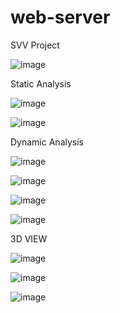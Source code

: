 # web-server
SVV Project

![image](https://user-images.githubusercontent.com/62349000/140402940-ece8b879-904d-4359-bb95-fa9466d082db.png)


Static Analysis

![image](https://user-images.githubusercontent.com/62349000/143479606-2499c028-3dda-4d78-8bd2-d101f4316074.png)

![image](https://user-images.githubusercontent.com/62349000/143479627-467cabb9-c7f8-40c6-b0b8-ab191f544c04.png)


Dynamic Analysis

![image](https://user-images.githubusercontent.com/62349000/143480418-b8706ea7-5240-4a40-85fa-20abcff54779.png)

![image](https://user-images.githubusercontent.com/62349000/143480428-88e73ff3-3e66-492a-9122-df3eb116c008.png)

![image](https://user-images.githubusercontent.com/62349000/143480442-7b572f3f-49ba-485a-8197-f51ba9f07799.png)

![image](https://user-images.githubusercontent.com/62349000/143480483-c256c496-a853-4038-ac6c-d71d0568b04c.png)


3D VIEW

![image](https://user-images.githubusercontent.com/62349000/146820641-4bb18fba-ab8b-4b35-8ed5-91ae5b3604ab.png)

![image](https://user-images.githubusercontent.com/62349000/146820721-2b9d0e79-dd36-4f58-9619-fad513a87602.png)

![image](https://user-images.githubusercontent.com/62349000/146820838-d4ff1a68-3b29-43bc-9991-e8fcc0c34614.png)
